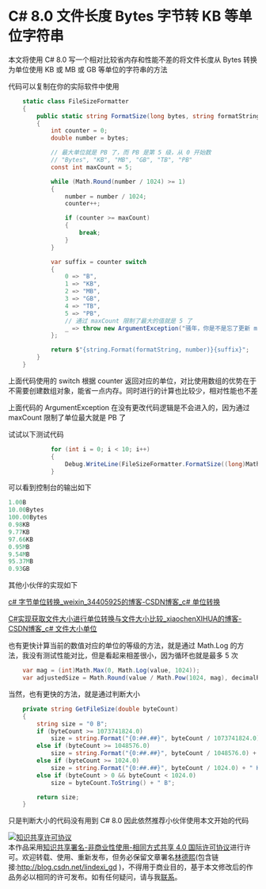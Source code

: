 
# C# 8.0 文件长度 Bytes 字节转 KB 等单位字符串

本文将使用 C# 8.0 写一个相对比较省内存和性能不差的将文件长度从 Bytes 转换为单位使用 KB 或 MB 或 GB 等单位的字符串的方法

<!--more-->


<!-- 发布 -->

代码可以复制在你的实际软件中使用

```csharp
    static class FileSizeFormatter
    {
        public static string FormatSize(long bytes, string formatString = "{0:0.00}")
        {
            int counter = 0;
            double number = bytes;

            // 最大单位就是 PB 了，而 PB 是第 5 级，从 0 开始数
            // "Bytes", "KB", "MB", "GB", "TB", "PB"
            const int maxCount = 5;

            while (Math.Round(number / 1024) >= 1)
            {
                number = number / 1024;
                counter++;

                if (counter >= maxCount)
                {
                    break;
                }
            }

            var suffix = counter switch
            {
                0 => "B",
                1 => "KB",
                2 => "MB",
                3 => "GB",
                4 => "TB",
                5 => "PB",
                // 通过 maxCount 限制了最大的值就是 5 了
                _ => throw new ArgumentException("骚年，你是不是忘了更新 maxCount 等级了")
            };

            return $"{string.Format(formatString, number)}{suffix}";
        }
    }
```

上面代码使用的 switch 根据 counter 返回对应的单位，对比使用数组的优势在于不需要创建数组对象，能省一点内存。同时进行的计算也比较少，相对性能也不差

上面代码的 ArgumentException 在没有更改代码逻辑是不会进入的，因为通过 maxCount 限制了单位最大就是 PB 了

试试以下测试代码

```csharp
            for (int i = 0; i < 10; i++)
            {
                Debug.WriteLine(FileSizeFormatter.FormatSize((long)Math.Pow(10, i)));
            }
```

可以看到控制台的输出如下

```csharp
1.00B
10.00Bytes
100.00Bytes
0.98KB
9.77KB
97.66KB
0.95MB
9.54MB
95.37MB
0.93GB
```

其他小伙伴的实现如下

[c# 字节单位转换_weixin_34405925的博客-CSDN博客_c# 单位转换](https://blog.csdn.net/weixin_34405925/article/details/92420420)

[C#实现获取文件大小进行单位转换与文件大小比较_xiaochenXIHUA的博客-CSDN博客_c# 文件大小单位](https://blog.csdn.net/xiaochenXIHUA/article/details/106720746)

也有更快计算当前的数值对应的单位的等级的方法，就是通过 Math.Log 的方法，我没有测试性能对比，但是看起来相差很小，因为循环也就是最多 5 次

```csharp
    var mag = (int)Math.Max(0, Math.Log(value, 1024));
    var adjustedSize = Math.Round(value / Math.Pow(1024, mag), decimalPlaces);
```

当然，也有更快的方法，就是通过判断大小

```csharp
    private string GetFileSize(double byteCount)
    {
        string size = "0 B";
        if (byteCount >= 1073741824.0)
            size = string.Format("{0:##.##}", byteCount / 1073741824.0) + " GB";
        else if (byteCount >= 1048576.0)
            size = string.Format("{0:##.##}", byteCount / 1048576.0) + " MB";
        else if (byteCount >= 1024.0)
            size = string.Format("{0:##.##}", byteCount / 1024.0) + " KB";
        else if (byteCount > 0 && byteCount < 1024.0)
            size = byteCount.ToString() + " B";

        return size;
    }
```

只是判断大小的代码没有用到 C# 8.0 因此依然推荐小伙伴使用本文开始的代码





<a rel="license" href="http://creativecommons.org/licenses/by-nc-sa/4.0/"><img alt="知识共享许可协议" style="border-width:0" src="https://licensebuttons.net/l/by-nc-sa/4.0/88x31.png" /></a><br />本作品采用<a rel="license" href="http://creativecommons.org/licenses/by-nc-sa/4.0/">知识共享署名-非商业性使用-相同方式共享 4.0 国际许可协议</a>进行许可。欢迎转载、使用、重新发布，但务必保留文章署名[林德熙](http://blog.csdn.net/lindexi_gd)(包含链接:http://blog.csdn.net/lindexi_gd )，不得用于商业目的，基于本文修改后的作品务必以相同的许可发布。如有任何疑问，请与我[联系](mailto:lindexi_gd@163.com)。
